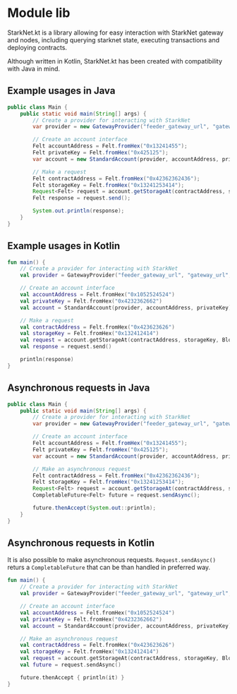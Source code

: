 # Module lib

StarkNet.kt is a library allowing for easy interaction with StarkNet gateway and nodes, including
querying starknet state, executing transactions and deploying contracts.

Although written in Kotlin, StarkNet.kt has been created with compatibility with Java in mind.

## Example usages in Java

```java
public class Main {
    public static void main(String[] args) {
        // Create a provider for interacting with StarkNet
        var provider = new GatewayProvider("feeder_gateway_url", "gateway_url", StarknetChainId.TESTNET);

        // Create an account interface
        Felt accountAddress = Felt.fromHex("0x13241455");
        Felt privateKey = Felt.fromHex("0x425125");
        var account = new StandardAccount(provider, accountAddress, privateKey);

        // Make a request
        Felt contractAddress = Felt.fromHex("0x42362362436");
        Felt storageKey = Felt.fromHex("0x13241253414");
        Request<Felt> request = account.getStorageAt(contractAddress, storageKey, BlockTag.LATEST);
        Felt response = request.send();

        System.out.println(response);
    }
}
```

## Example usages in Kotlin

```kotlin
fun main() {
    // Create a provider for interacting with StarkNet
    val provider = GatewayProvider("feeder_gateway_url", "gateway_url", StarknetChainId.TESTNET)

    // Create an account interface
    val accountAddress = Felt.fromHex("0x1052524524")
    val privateKey = Felt.fromHex("0x4232362662")
    val account = StandardAccount(provider, accountAddress, privateKey)

    // Make a request
    val contractAddress = Felt.fromHex("0x423623626")
    val storageKey = Felt.fromHex("0x132412414")
    val request = account.getStorageAt(contractAddress, storageKey, BlockTag.LATEST)
    val response = request.send()

    println(response)
}
```

## Asynchronous requests in Java

```java
public class Main {
    public static void main(String[] args) {
        // Create a provider for interacting with StarkNet
        var provider = new GatewayProvider("feeder_gateway_url", "gateway_url", StarknetChainId.TESTNET);

        // Create an account interface
        Felt accountAddress = Felt.fromHex("0x13241455");
        Felt privateKey = Felt.fromHex("0x425125");
        var account = new StandardAccount(provider, accountAddress, privateKey);

        // Make an asynchronous request
        Felt contractAddress = Felt.fromHex("0x42362362436");
        Felt storageKey = Felt.fromHex("0x13241253414");
        Request<Felt> request = account.getStorageAt(contractAddress, storageKey, BlockTag.LATEST);
        CompletableFuture<Felt> future = request.sendAsync();

        future.thenAccept(System.out::println);
    }
}
```

## Asynchronous requests in Kotlin

It is also possible to make asynchronous requests. `Request.sendAsync()` returs a `CompletableFuture`
that can be than handled in preferred way.

```kotlin
fun main() {
    // Create a provider for interacting with StarkNet
    val provider = GatewayProvider("feeder_gateway_url", "gateway_url", StarknetChainId.TESTNET)

    // Create an account interface
    val accountAddress = Felt.fromHex("0x1052524524")
    val privateKey = Felt.fromHex("0x4232362662")
    val account = StandardAccount(provider, accountAddress, privateKey)

    // Make an asynchronous request
    val contractAddress = Felt.fromHex("0x423623626")
    val storageKey = Felt.fromHex("0x132412414")
    val request = account.getStorageAt(contractAddress, storageKey, BlockTag.LATEST)
    val future = request.sendAsync()

    future.thenAccept { println(it) }
}
```
